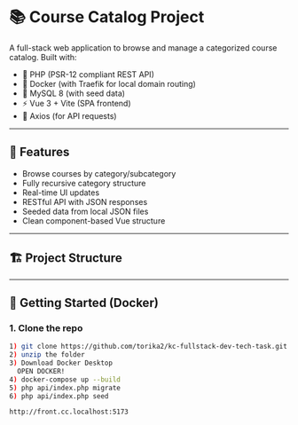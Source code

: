 # 📚 Course Catalog Project

A full-stack web application to browse and manage a categorized course catalog. Built with:

- 🐘 PHP (PSR-12 compliant REST API)
- 🐳 Docker (with Traefik for local domain routing)
- 🌱 MySQL 8 (with seed data)
- ⚡ Vue 3 + Vite (SPA frontend)
- 🔗 Axios (for API requests)

---

## 🚀 Features

- Browse courses by category/subcategory
- Fully recursive category structure
- Real-time UI updates
- RESTful API with JSON responses
- Seeded data from local JSON files
- Clean component-based Vue structure

---

## 🏗️ Project Structure

---

## 🐳 Getting Started (Docker)

### 1. Clone the repo

```bash
1) git clone https://github.com/torika2/kc-fullstack-dev-tech-task.git
2) unzip the folder
3) Download Docker Desktop
  OPEN DOCKER!
4) docker-compose up --build
5) php api/index.php migrate
6) php api/index.php seed
```

```bash
http://front.cc.localhost:5173
```
